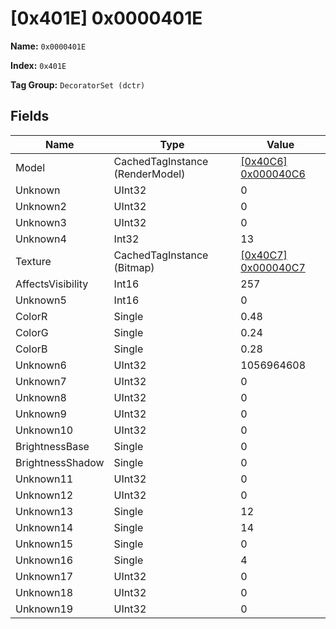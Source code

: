 # [0x401E] 0x0000401E

**Name:** ```0x0000401E```

**Index:** ```0x401E```

**Tag Group:** ```DecoratorSet (dctr)```

## Fields

Name	| Type	| Value
---	|---	|---	|
Model	|CachedTagInstance (RenderModel)	|[[0x40C6] 0x000040C6](../RenderModel/40C6.md)
Unknown	|UInt32	|0
Unknown2	|UInt32	|0
Unknown3	|UInt32	|0
Unknown4	|Int32	|13
Texture	|CachedTagInstance (Bitmap)	|[[0x40C7] 0x000040C7](../Bitmap/40C7.md)
AffectsVisibility	|Int16	|257
Unknown5	|Int16	|0
ColorR	|Single	|0.48
ColorG	|Single	|0.24
ColorB	|Single	|0.28
Unknown6	|UInt32	|1056964608
Unknown7	|UInt32	|0
Unknown8	|UInt32	|0
Unknown9	|UInt32	|0
Unknown10	|UInt32	|0
BrightnessBase	|Single	|0
BrightnessShadow	|Single	|0
Unknown11	|UInt32	|0
Unknown12	|UInt32	|0
Unknown13	|Single	|12
Unknown14	|Single	|14
Unknown15	|Single	|0
Unknown16	|Single	|4
Unknown17	|UInt32	|0
Unknown18	|UInt32	|0
Unknown19	|UInt32	|0


